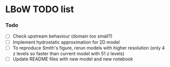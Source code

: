 # LBoW TODO list

### Todo
- [ ] Check upstream behaviour (domain too small?)
- [ ] Implement hydrostatic approximation for 2D model
- [ ] To reproduce Smith's figure, rerun models with higher resolution (only 4 z levels so faster than current model with 51 z levels)
- [ ] Update README files with new model and new notebook
